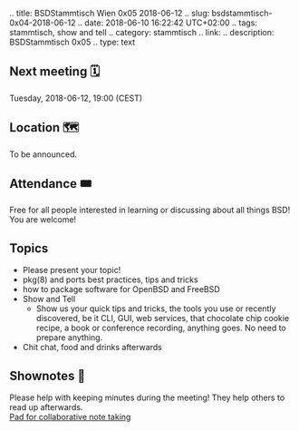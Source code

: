 .. title: BSDStammtisch Wien 0x05 2018-06-12
.. slug: bsdstammtisch-0x04-2018-06-12
.. date: 2018-06-10 16:22:42 UTC+02:00
.. tags: stammtisch, show and tell
.. category: stammtisch
.. link: 
.. description: BSDStammtisch 0x05
.. type: text


## Next meeting 🗓
Tuesday, 2018-06-12, 19:00 (CEST)

## Location 🗺
To be announced.  

## Attendance 🎟
Free for all people interested in learning or discussing about all things BSD! You are welcome!


## Topics 
- Please present your topic!
- pkg(8) and ports best practices, tips and tricks
- how to package software for OpenBSD and FreeBSD
- Show and Tell
	- Show us your quick tips and tricks, the tools you use or recently discovered, be it CLI, GUI, web services, that chocolate chip cookie recipe, a book or conference recording, anything goes. No need to prepare anything.
- Chit chat, food and drinks afterwards


## Shownotes 📝
Please help with keeping minutes during the meeting! They help others to read up afterwards.  
[Pad for collaborative note taking](https://pads.c3w.at/code/#/2/code/edit/NCagVBAc8FUotC4GglcIprRT/)
